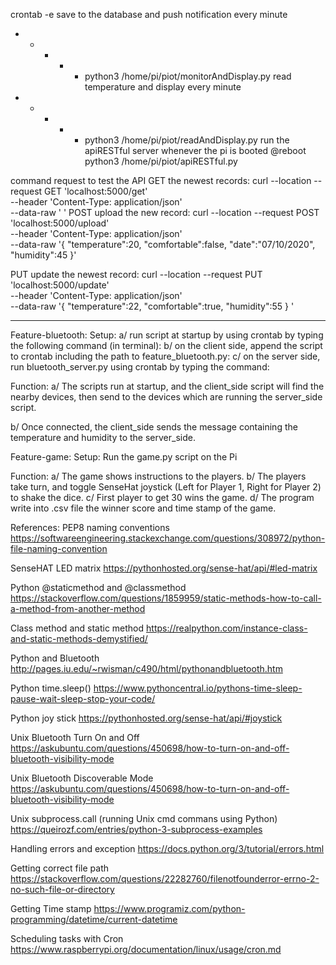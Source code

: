 crontab -e
save to the database and push notification every minute
* * * * * python3 /home/pi/piot/monitorAndDisplay.py
read temperature and display every minute
* * * * * python3 /home/pi/piot/readAndDisplay.py
run the apiRESTful server whenever the pi is booted
@reboot python3 /home/pi/piot/apiRESTful.py

command request to test the API
GET the newest records:
  curl --location --request GET 'localhost:5000/get' \
  --header 'Content-Type: application/json' \
  --data-raw '
  '
POST upload the new record:
  curl --location --request POST 'localhost:5000/upload' \
  --header 'Content-Type: application/json' \
  --data-raw '{	
  "temperature":20,
	"comfortable":false,
	"date":"07/10/2020",
	"humidity":45
  }'

PUT update the newest record:
  curl --location --request PUT 'localhost:5000/update' \
  --header 'Content-Type: application/json' \
  --data-raw '{	
	"temperature":22,
	"comfortable":true,
	"humidity":55
  }
  '

----
Feature-bluetooth:
Setup: 
  a/ run script at startup by using crontab by typing the following command (in terminal): 
    <!-- EDITOR=nano crontab -e -->
  b/ on the client side, append the script to crontab including the path to feature_bluetooth.py:
    <!-- @reboot python3 path_to_file/feature_bluetooth.py >> path_to_output/cron_log.txt 2>1& -->
  c/ on the server side, run bluetooth_server.py using crontab by typing the command:
    <!-- @reboot python3 path_to_file/feature_bluetooth.py 
    >> path_to_output/cron_log.txt 2>1& -->

Function:
  a/ The scripts run at startup, and the client_side script will find the nearby devices, then send to the devices which are running the server_side script.

  b/ Once connected, the client_side sends the message containing the temperature and humidity to the server_side.

Feature-game:
Setup: Run the game.py script on the Pi

Function:
  a/ The game shows instructions to the players.
  b/ The players take turn, and toggle SenseHat joystick (Left for Player 1, Right for Player 2) to shake the dice.
  c/ First player to get 30 wins the game.
  d/ The program write into .csv file the winner score and time stamp of the game.

References:
PEP8 naming conventions
https://softwareengineering.stackexchange.com/questions/308972/python-file-naming-convention

SenseHAT LED matrix
https://pythonhosted.org/sense-hat/api/#led-matrix

Python @staticmethod and @classmethod
https://stackoverflow.com/questions/1859959/static-methods-how-to-call-a-method-from-another-method

Class method and static method
https://realpython.com/instance-class-and-static-methods-demystified/

Python and Bluetooth
http://pages.iu.edu/~rwisman/c490/html/pythonandbluetooth.htm

Python time.sleep()
https://www.pythoncentral.io/pythons-time-sleep-pause-wait-sleep-stop-your-code/

Python joy stick
https://pythonhosted.org/sense-hat/api/#joystick

Unix Bluetooth Turn On and Off
https://askubuntu.com/questions/450698/how-to-turn-on-and-off-bluetooth-visibility-mode

Unix Bluetooth Discoverable Mode
https://askubuntu.com/questions/450698/how-to-turn-on-and-off-bluetooth-visibility-mode

Unix subprocess.call (running Unix cmd commans using Python)
https://queirozf.com/entries/python-3-subprocess-examples

Handling errors and exception
https://docs.python.org/3/tutorial/errors.html

Getting correct file path
https://stackoverflow.com/questions/22282760/filenotfounderror-errno-2-no-such-file-or-directory

Getting Time stamp
https://www.programiz.com/python-programming/datetime/current-datetime

Scheduling tasks with Cron
https://www.raspberrypi.org/documentation/linux/usage/cron.md